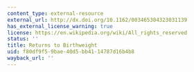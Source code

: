 ```yaml
---
content_type: external-resource
external_url: http://dx.doi.org/10.1162/003465304323031139
has_external_license_warning: true
license: https://en.wikipedia.org/wiki/All_rights_reserved
status: ''
title: Returns to Birthweight
uid: f80df9f5-9bae-40d5-bb41-14787d16b4b8
wayback_url: ''
---
```

